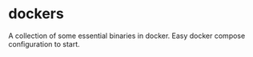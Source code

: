 # dockers
A collection of some essential binaries in docker. Easy docker compose configuration to start.
